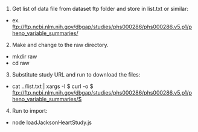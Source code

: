 1. Get list of data file from dataset ftp folder and store in list.txt or similar:
  * ex. ftp://ftp.ncbi.nlm.nih.gov/dbgap/studies/phs000286/phs000286.v5.p1/pheno_variable_summaries/
2. Make and change to the raw directory.
  * mkdir raw
  * cd raw
3. Substitute study URL and run to download the files:
  * cat ../list.txt | xargs -I $ curl -o $ ftp://ftp.ncbi.nlm.nih.gov/dbgap/studies/phs000286/phs000286.v5.p1/pheno_variable_summaries/$
4. Run to import:
  * node loadJacksonHeartStudy.js
